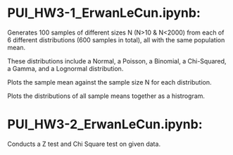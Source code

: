 # PUI_HW3-1_ErwanLeCun.ipynb:

Generates 100 samples of different sizes N (N>10 & N<2000) from each of 6 different distributions (600 samples in total), all with the same population mean. 

These distributions include a Normal, a Poisson, a Binomial, a Chi-Squared, a Gamma, and a Lognormal distribution.              

Plots the sample mean against the sample size N for each distribution.

Plots the distributions of all sample means together as a histrogram.

# PUI_HW3-2_ErwanLeCun.ipynb:

Conducts a Z test and Chi Square test on given data. 
